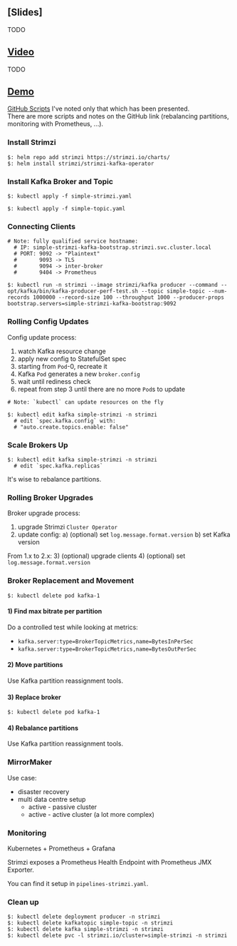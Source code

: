 ## [Slides]

TODO

## [Video](https://www.youtube.com/watch?v=rzHQvImn2XY)

TODO

## [Demo](https://www.youtube.com/watch?v=KEPB7iG5Fgc)

[GitHub Scripts](https://github.com/seglo/kafka-in-jail)
I've noted only that which has been presented.  
There are more scripts and notes on the GitHub link (rebalancing partitions, monitoring with Prometheus, ...).  

### Install Strimzi

```
$: helm repo add strimzi https://strimzi.io/charts/
$: helm install strimzi/strimzi-kafka-operator
```

### Install Kafka Broker and Topic

```
$: kubectl apply -f simple-strimzi.yaml

$: kubectl apply -f simple-topic.yaml
```

### Connecting Clients

```
# Note: fully qualified service hostname:
  # IP: simple-strimzi-kafka-bootstrap.strimzi.svc.cluster.local
  # PORT: 9092 -> "Plaintext"
  #       9093 -> TLS
  #       9094 -> inter-broker
  #       9404 -> Prometheus

$: kubectl run -n strimzi --image strimzi/kafka producer --command -- opt/kafka/bin/kafka-producer-perf-test.sh --topic simple-topic --num-records 1000000 --record-size 100 --throughput 1000 --producer-props bootstrap.servers=simple-strimzi-kafka-bootstrap:9092
```

### Rolling Config Updates

Config update process:
1) watch Kafka resource change
2) apply new config to StatefulSet spec
3) starting from `Pod`-0, recreate it
4) Kafka `Pod` generates a new `broker.config`
5) wait until rediness check
6) repeat from step 3 until there are no more `Pod`s to update

```
# Note: `kubectl` can update resources on the fly

$: kubectl edit kafka simple-strimzi -n strimzi
  # edit `spec.kafka.config` with:
  # "auto.create.topics.enable: false"
```

### Scale Brokers Up

```
$: kubectl edit kafka simple-strimzi -n strimzi
  # edit `spec.kafka.replicas`
```

It's wise to rebalance partitions.  

### Rolling Broker Upgrades

Broker upgrade process:
1) upgrade Strimzi `Cluster Operator`
2) update config:
    a) (optional) set `log.message.format.version`
    b) set Kafka version

From 1.x to 2.x:
3) (optional) upgrade clients
4) (optional) set `log.message.format.version`

### Broker Replacement and Movement

```
$: kubectl delete pod kafka-1
```

#### 1) Find max bitrate per partition

Do a controlled test while looking at metrics:
* `kafka.server:type=BrokerTopicMetrics,name=BytesInPerSec`
* `kafka.server:type=BrokerTopicMetrics,name=BytesOutPerSec`

#### 2) Move partitions

Use Kafka partition reassignment tools.  

#### 3) Replace broker

```
$: kubectl delete pod kafka-1
```

#### 4) Rebalance partitions

Use Kafka partition reassignment tools.  

### MirrorMaker

Use case:
* disaster recovery
* multi data centre setup
    * active - passive cluster
    * active - active cluster (a lot more complex)

### Monitoring

Kubernetes + Prometheus + Grafana

Strimzi exposes a Prometheus Health Endpoint with Prometheus JMX Exporter.  

You can find it setup in `pipelines-strimzi.yaml`.  

### Clean up

```
$: kubectl delete deployment producer -n strimzi
$: kubectl delete kafkatopic simple-topic -n strimzi
$: kubectl delete kafka simple-strimzi -n strimzi
$: kubectl delete pvc -l strimzi.io/cluster=simple-strimzi -n strimzi
```
